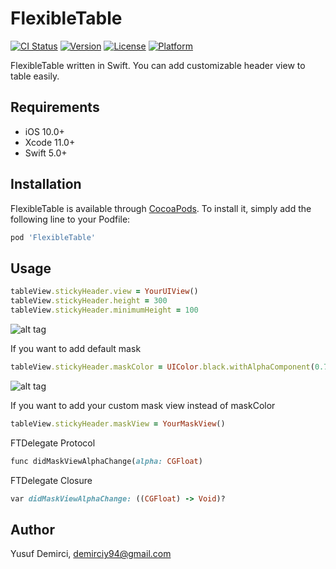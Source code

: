 # FlexibleTable

[![CI Status](https://travis-ci.com/demirciy/FlexibleTable.svg)](https://travis-ci.com/demirciy/FlexibleTable)
[![Version](https://img.shields.io/cocoapods/v/FlexibleTable.svg)](https://cocoapods.org/pods/FlexibleTable)
[![License](https://img.shields.io/cocoapods/l/FlexibleTable.svg])](https://cocoapods.org/pods/FlexibleTable)
[![Platform](https://img.shields.io/cocoapods/p/FlexibleTable.svg)](https://cocoapods.org/pods/FlexibleTable)

FlexibleTable written in Swift. You can add customizable header view to table easily.

## Requirements

- iOS 10.0+
- Xcode 11.0+
- Swift 5.0+

## Installation

FlexibleTable is available through [CocoaPods](https://cocoapods.org). To install
it, simply add the following line to your Podfile:

```ruby
pod 'FlexibleTable'
```

## Usage

```ruby
tableView.stickyHeader.view = YourUIView()
tableView.stickyHeader.height = 300
tableView.stickyHeader.minimumHeight = 100
```
![alt tag](https://media.giphy.com/media/lnaItG2BLVb7GHqcb6/giphy.gif)

If you want to add default mask
```ruby
tableView.stickyHeader.maskColor = UIColor.black.withAlphaComponent(0.7)
```
![alt tag](https://media.giphy.com/media/hQho07szThczKB1AgC/giphy.gif)

If you want to add your custom mask view instead of maskColor
```ruby
tableView.stickyHeader.maskView = YourMaskView()
```

FTDelegate Protocol
```ruby
func didMaskViewAlphaChange(alpha: CGFloat)
```

FTDelegate Closure
```ruby
var didMaskViewAlphaChange: ((CGFloat) -> Void)?
```

## Author

Yusuf Demirci, demirciy94@gmail.com

